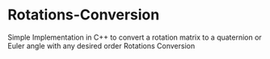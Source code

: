 # Rotations-Conversion
Simple Implementation in C++ to convert a rotation matrix to a quaternion or Euler angle with any desired order Rotations Conversion
